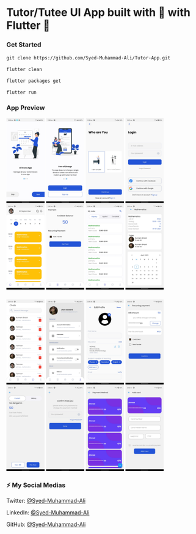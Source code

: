 #  Tutor/Tutee UI App  built with 💙 with Flutter 🎯
### Get Started

```shell
git clone https://github.com/Syed-Muhammad-Ali/Tutor-App.git
```
```shell
flutter clean
```
```shell
flutter packages get
```
```shell
flutter run
```

### App Preview


 <img src="https://github.com/Syed-Muhammad-Ali/Tutor-App/blob/main/Screenshot/pic%201.jpeg" width="100">  <img src="https://github.com/Syed-Muhammad-Ali/Tutor-App/blob/main/Screenshot/pic%202.jpeg" width="100"> <img src="https://github.com/Syed-Muhammad-Ali/Tutor-App/blob/main/Screenshot/pic%203.jpeg" width="100"> <img src="https://github.com/Syed-Muhammad-Ali/Tutor-App/blob/main/Screenshot/pic%204.jpeg" width="100">  <img src="https://github.com/Syed-Muhammad-Ali/Tutor-App/blob/main/Screenshot/pic%205.jpeg" width="100">
 <img src="https://github.com/Syed-Muhammad-Ali/Tutor-App/blob/main/Screenshot/pic%206.jpeg" width="100"> <img src="https://github.com/Syed-Muhammad-Ali/Tutor-App/blob/main/Screenshot/pic%207.jpeg" width="100"> <img src="https://github.com/Syed-Muhammad-Ali/Tutor-App/blob/main/Screenshot/pic%208.jpeg" width="100">

###
<img src="https://github.com/Syed-Muhammad-Ali/Tutor-App/blob/main/Screenshot/pic%209.jpeg" width="100">  <img src="https://github.com/Syed-Muhammad-Ali/Tutor-App/blob/main/Screenshot/pic%2010.jpeg" width="100">  <img src="https://github.com/Syed-Muhammad-Ali/Tutor-App/blob/main/Screenshot/pic%2011.jpeg" width="100"> <img src="https://github.com/Syed-Muhammad-Ali/Tutor-App/blob/main/Screenshot/pic%2012.jpeg" width="100"> <img src="https://github.com/Syed-Muhammad-Ali/Tutor-App/blob/main/Screenshot/pic%2013.jpeg" width="100"> <img src="https://github.com/Syed-Muhammad-Ali/Tutor-App/blob/main/Screenshot/pic%2014.jpeg" width="100"> <img src="https://github.com/Syed-Muhammad-Ali/Tutor-App/blob/main/Screenshot/pic%2015.jpeg" width="100"> <img src="https://github.com/Syed-Muhammad-Ali/Tutor-App/blob/main/Screenshot/pic%2016.jpeg" width="100">


<!-- ### Design Template
<a href="https://www.figma.com/file/GTvFX0Bx5ErSEgN2FsGRJD/File-Manager-(Community)?node-id=27%3A8" target="_blank"><img src="https://github.com/martinoyovo/file-manager/blob/main/screenshots/thecover.png" alt="File Manager" width="60%" /></a> -->

### ⚡️ My Social Medias

Twitter: [@Syed-Muhammad-Ali](https://twitter.com/Ali3530345)

LinkedIn: [@Syed-Muhammad-Ali](https://www.linkedin.com/in/syed-muhammad-ali-flutterdeveloper/)

GitHub: [@Syed-Muhammad-Ali](https://github.com/Syed-Muhammad-Ali)
